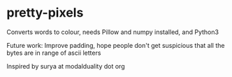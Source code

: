 # pretty-pixels
Converts words to colour, needs Pillow and numpy installed, and Python3


Future work: Improve padding, hope people don't get suspicious that all the bytes are in range of ascii letters

Inspired by surya at modalduality dot org
